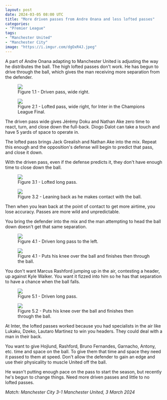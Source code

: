 ```yaml
---
layout: post
date: 2024-03-05 08:00 UTC
title: "More driven passes from Andre Onana and less lofted passes"
categories:
- "Premier League"
tags:
- "Manchester United"
- "Manchester City"
image: "https://i.imgur.com/dgOxR4J.jpeg"
---
```


A part of Andre Onana adapting to Manchester United is adjusting the way he distributes the ball. The high lofted passes don't work. He has begun to drive through the ball, which gives the man receiving more separation from the defender.

<!---more--->

<figure>
    <img src="https://i.imgur.com/rvZVnJS.gif">
    <figcaption>Figure 1.1 - Driven pass, wide right.</figcaption>
</figure> 

<figure>
    <img src="https://i.imgur.com/7gjaH53.gif">
    <figcaption>Figure 2.1 - Lofted pass, wide right, for Inter in the Champions League Final.</figcaption>
</figure> 

The driven pass wide gives Jérémy Doku and Nathan Ake zero time to react, turn, and close down the full-back. Diogo Dalot can take a touch and have 5 yards of space to operate in.

The lofted pass brings Jack Grealish and Nathan Ake into the mix. Repeat this enough and the opposition's defense will begin to predict that pass, and close it down.

With the driven pass, even if the defense predicts it, they don't have enough time to close down the ball. 

<figure>
    <img src="https://i.imgur.com/5ZIVZ7C.gif">
    <figcaption>Figure 3.1 - Lofted long pass.</figcaption>
</figure> 

<figure>
    <img src="https://i.imgur.com/Wx31SiD.jpeg">
    <figcaption>Figure 3.2 - Leaning back as he makes contact with the ball.</figcaption>
</figure> 

Then when you lean back at the point of contact to get more airtime, you lose accuracy. Passes are more wild and unpredictable. 

You bring the defender into the mix and the man attempting to head the ball down doesn't get that same separation. 


<figure>
    <img src="https://i.imgur.com/zF7KvAG.gif">
    <figcaption>Figure 4.1 - Driven long pass to the left.</figcaption>
</figure> 

<figure>
    <img src="https://i.imgur.com/RUlrDGp.jpeg">
    <figcaption>Figure 4.1 - Puts his knee over the ball and finishes then through the ball.</figcaption>
</figure> 

You don't want Marcus Rashford jumping up in the air, contesting a header, up against Kyle Walker. You want it fizzed into him so he has that separation to have a chance when the ball falls. 

<figure>
    <img src="https://i.imgur.com/O4ztEFB.gif">
    <figcaption>Figure 5.1 - Driven long pass.</figcaption>
</figure> 

<figure>
    <img src="https://i.imgur.com/dgOxR4J.jpeg">
    <figcaption>Figure 5.2 - Puts his knee over the ball and finishes then through the ball.</figcaption>
</figure> 

At Inter, the lofted passes worked because you had specialists in the air like Lukaku, Dzeko, Lautaro Martinez to win you headers. They could deal with a man in their back.

You want to give Hojlund, Rashford, Bruno Fernandes, Garnacho, Antony, etc. time and space on the ball. To give them that time and space they need it passed to them at speed. Don't allow the defender to gain an edge and use their physicality to muscle United off the ball. 

He wasn't putting enough pace on the pass to start the season, but recently he's begun to change things. Need more driven passes and little to no lofted passes.

*Match: Manchester City 3-1 Manchester United, 3 March 2024*